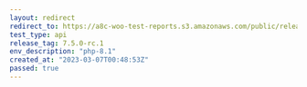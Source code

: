```yaml
---
layout: redirect
redirect_to: https://a8c-woo-test-reports.s3.amazonaws.com/public/release/7.5.0-rc.1/php-8.1/api/index.html
test_type: api
release_tag: 7.5.0-rc.1
env_description: "php-8.1"
created_at: "2023-03-07T00:48:53Z"
passed: true
---
```

